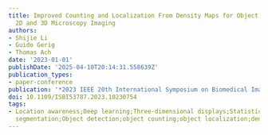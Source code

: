 ```yaml
---
title: Improved Counting and Localization From Density Maps for Object Detection in
  2D and 3D Microscopy Imaging
authors:
- Shijie Li
- Guido Gerig
- Thomas Ach
date: '2023-01-01'
publishDate: '2025-04-10T20:14:31.558639Z'
publication_types:
- paper-conference
publication: '*2023 IEEE 20th International Symposium on Biomedical Imaging (ISBI)*'
doi: 10.1109/ISBI53787.2023.10230754
tags:
- Location awareness;Deep learning;Three-dimensional displays;Statistical analysis;Microscopy;Semantic
  segmentation;Object detection;object counting;object localization;density map
---
```

